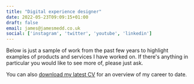 ```yaml
---
title: "Digital experience designer"
date: 2022-05-23T09:09:15+01:00
draft: false
email: james@jamesmedd.co.uk
social: ['instagram', 'twitter', 'youtube', 'linkedin']
---
```


Below is just a sample of work from the past few years to highlight examples of products and services I have worked on. If there's anything in particular you would like to see more of, please just ask.

You can also [download my latest CV](james-medd-cv-latest.pdf) for an overview of my career to date.
